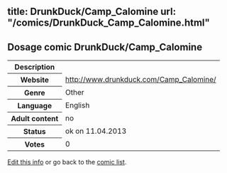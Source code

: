 title: DrunkDuck/Camp_Calomine
url: "/comics/DrunkDuck_Camp_Calomine.html"
---
Dosage comic DrunkDuck/Camp_Calomine
-----------------------------------------

<table class="comicinfo">
<tr>
<th>Description</th><td></td>
</tr>
<tr>
<th>Website</th><td><a href="http://www.drunkduck.com/Camp_Calomine/">http://www.drunkduck.com/Camp_Calomine/</a></td>
</tr>
<tr>
<th>Genre</th><td>Other</td>
</tr>
<tr>
<th>Language</th><td>English</td>
</tr>
<tr>
<th>Adult content</th><td>no</td>
</tr>
<tr>
<th>Status</th><td>ok on 11.04.2013</td>
</tr>
<tr>
<th>Votes</th><td>0</div></td>
</tr>
</table>

[Edit this info](/comics/DrunkDuck_Camp_Calomine_edit.html) or go back to the [comic list](../comic-index.html).
